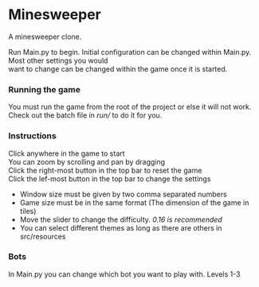 # Minesweeper
A minesweeper clone.

Run Main.py to begin. Initial configuration can be changed within Main.py. Most other settings you would \
want to change can be changed within the game once it is started.

### Running the game
You must run the game from the root of the project or else it will not work. Check out the batch file in *run/* to do it for you.
### Instructions

Click anywhere in the game to start \
You can zoom by scrolling and pan by dragging \
Click the right-most button in the top bar to reset the game \
Click the lef-most button in the top bar to change the settings
 - Window size must be given by two comma separated numbers
 - Game size must be in the same format (The dimension of the game in tiles)
 - Move the slider to change the difficulty. *0.16 is recommended*
 - You can select different themes as long as there are others in src/resources


### Bots
In Main.py you can change which bot you want to play with. Levels 1-3